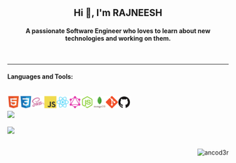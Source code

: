 <h2 align="center">Hi 👋, I'm RAJNEESH</h2>
<h4 align="center">A passionate Software Engineer who loves to learn about new technologies and working on them.</h4>
<br/>

---

#### Languages and Tools:
<br />
<img align="left" alt="HTML5" width="28px" src="https://raw.githubusercontent.com/devicons/devicon/master/icons/html5/html5-original.svg" />
<img align="left" alt="CSS3" width="28px" src="https://raw.githubusercontent.com/devicons/devicon/master/icons/css3/css3-original.svg" />
<img align="left" alt="Sass" width="28px" src="https://raw.githubusercontent.com/devicons/devicon/master/icons/sass/sass-original.svg" />
<img align="left" alt="JavaScript" width="28px" src="https://raw.githubusercontent.com/devicons/devicon/master/icons/javascript/javascript-original.svg" />
<img align="left" alt="React" width="28px" src="https://raw.githubusercontent.com/devicons/devicon/master/icons/react/react-original.svg" />
<img align="left" alt="GraphQL" width="28px" src="https://raw.githubusercontent.com/devicons/devicon/master/icons/graphql/graphql-plain.svg" />
<img align="left" alt="Node.js" width="28px" src="https://raw.githubusercontent.com/devicons/devicon/master/icons/nodejs/nodejs-original.svg" />
<img align="left" alt="MongoDB" width="28px" src="https://raw.githubusercontent.com/devicons/devicon/master/icons/mongodb/mongodb-original-wordmark.svg" />
<img align="left" alt="Git" width="28px" src="https://raw.githubusercontent.com/devicons/devicon/master/icons/git/git-original.svg" />
<img align="left" alt="GitHub" width="28px" src="https://raw.githubusercontent.com/devicons/devicon/master/icons/github/github-original.svg" />

<br />
</details><br/>
<a href="https://github.com/ancod3r/TodoList" target="_blank">
  <img src="https://github-readme-stats.vercel.app/api/pin/?username=ancod3r&repo=TodoList&theme=chartreuse-dark" />
</a>
<br /><br />
<img src="https://now-play.vercel.app/api/generate?uid=14af18ff-6b54-4ccf-9016-712477a53e8f&theme=dark" />
<br />
<br/><p align="right"> <img src="https://komarev.com/ghpvc/?username=ancod3r&label=Profile%20views&color=eb4112&style=plastic" alt="ancod3r" /> </p>
